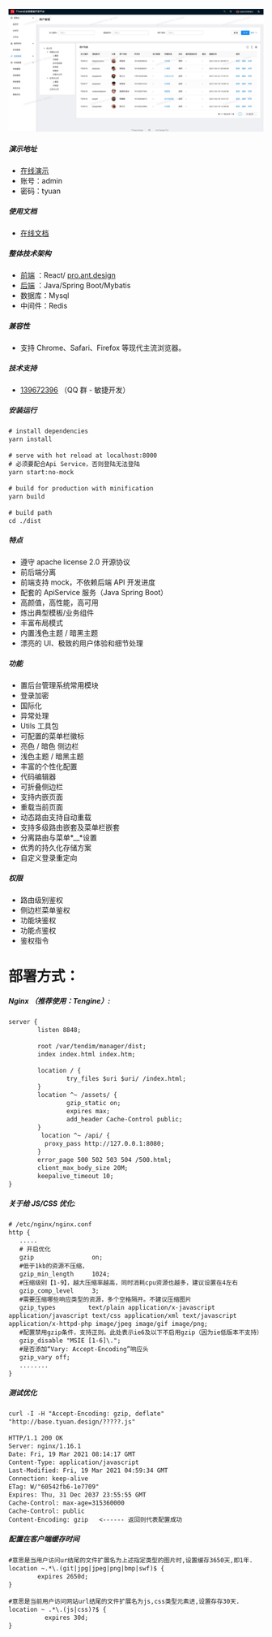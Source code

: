 ![alt 属性文本](./image/A56F01E5-E1E3-49F9-A917-7F533744EE97.png)

##### 演示地址

- [在线演示](http://base.tyuan.design)
- 账号：admin
- 密码：tyuan

##### 使用文档

- [在线文档](http://tyuan.design/)

##### 整体技术架构

- [前端](https://github.com/j-tyuan/tyuan-web) ：React/ [pro.ant.design](http://pro.ant.design)
- [后端](https://github.com/j-tyuan/tyuan-manager) ：Java/Spring Boot/Mybatis
- 数据库：Mysql
- 中间件：Redis

##### 兼容性

- 支持 Chrome、Safari、Firefox 等现代主流浏览器。

##### 技术支持

- [139672396](https://qm.qq.com/cgi-bin/qm/qr?k=rjUvWB3vTk9tP7pPGgwnmFv4jEacxz3R&jump_from=webapi) （QQ 群 - 敏捷开发）

##### 安装运行

    # install dependencies
    yarn install

    # serve with hot reload at localhost:8000
    # 必须要配合Api Service，否则登陆无法登陆
    yarn start:no-mock

    # build for production with minification
    yarn build

    # build path
    cd ./dist

##### 特点

- 遵守 apache license 2.0 开源协议
- 前后端分离
- 前端支持 mock，不依赖后端 API 开发进度
- 配套的 ApiService 服务（Java Spring Boot）
- 高颜值，高性能，高可用
- 炼出典型模板/业务组件
- 丰富布局模式
- 内置浅色主题 / 暗黑主题
- 漂亮的 UI、极致的用户体验和细节处理

##### 功能

- 置后台管理系统常用模块
- 登录加密
- 国际化
- 异常处理
- Utils 工具包
- 可配置的菜单栏徽标
- 亮色 / 暗色 侧边栏
- 浅色主题 / 暗黑主题
- 丰富的个性化配置
- 代码编辑器
- 可折叠侧边栏
- 支持内嵌页面
- 重载当前页面
- 动态路由支持自动重载
- 支持多级路由嵌套及菜单栏嵌套
- 分离路由与菜单*\_\_*设置
- 优秀的持久化存储方案
- 自定义登录重定向

##### 权限

- 路由级别鉴权
- 侧边栏菜单鉴权
- 功能块鉴权
- 功能点鉴权
- 鉴权指令

# 部署方式：

##### Nginx （推荐使用：Tengine）:

    server {
            listen 8848;

            root /var/tendim/manager/dist;
            index index.html index.htm;

            location / {
                    try_files $uri $uri/ /index.html;
            }
            location ^~ /assets/ {
                    gzip_static on;
                    expires max;
                    add_header Cache-Control public;
            }
             location ^~ /api/ {
              proxy_pass http://127.0.0.1:8080;
            }
            error_page 500 502 503 504 /500.html;
            client_max_body_size 20M;
            keepalive_timeout 10;
    }

##### 关于给 JS/CSS 优化:

    # /etc/nginx/nginx.conf
    http {
       .....
       # 开启优化
       gzip                on;
       #低于1kb的资源不压缩，
       gzip_min_length     1024;
       #压缩级别【1-9】，越大压缩率越高，同时消耗cpu资源也越多，建议设置在4左右
       gzip_comp_level     3;
       #需要压缩哪些响应类型的资源，多个空格隔开。不建议压缩图片
       gzip_types         text/plain application/x-javascript application/javascript text/css application/xml text/javascript application/x-httpd-php image/jpeg image/gif image/png;
       #配置禁用gzip条件，支持正则。此处表示ie6及以下不启用gzip（因为ie低版本不支持）
       gzip_disable "MSIE [1-6]\.";
       #是否添加“Vary: Accept-Encoding”响应头
       gzip_vary off;
       ........
    }

##### 测试优化

    curl -I -H "Accept-Encoding: gzip, deflate" "http://base.tyuan.design/?????.js"

    HTTP/1.1 200 OK
    Server: nginx/1.16.1
    Date: Fri, 19 Mar 2021 08:14:17 GMT
    Content-Type: application/javascript
    Last-Modified: Fri, 19 Mar 2021 04:59:34 GMT
    Connection: keep-alive
    ETag: W/"60542fb6-1e7709"
    Expires: Thu, 31 Dec 2037 23:55:55 GMT
    Cache-Control: max-age=315360000
    Cache-Control: public
    Content-Encoding: gzip   <------ 返回则代表配置成功

##### 配置在客户端缓存时间

    #意思是当用户访问ur结尾的文件扩展名为上述指定类型的图片时,设置缓存3650天,即1年.
    location ~.*\.(git|jpg|jpeg|png|bmp|swf)$ {
            expires 2650d;
    }

    #意思是当前用户访问网站url结尾的文件扩展名为js,css类型元素进,设置存存30天.
    location ~ .*\.(js|css)?$ {
              expires 30d;
    }
